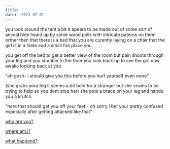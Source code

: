 ```yaml
---
title: ' '
date: '2023-07-01'
---
```


you look around the tent a bit it apears to be made out of some sort of animal hide heald up by some wood polls with intricate paterns on them orther then that there is a bed that you are curently laying on a chair that the girl is in a table and a small fire place you 

you get off the bed to get a better view of the room but pain shoots through your leg and you stumble to the floor you look back up to see the girl now awake looking back at you

"oh gosh- i should give you this before you hurt yourself even more"

(she grabs your leg it seems a bit bold for a stranger but she seams to be trying to help so you dont stop her)
she puts a brace on your leg and hands you a krutch

"here that should get you off your feet!- oh sorry i bet your pretty confused especially after getting attacked like that"



[who are you?](d1)

[where am i?](d2)

[what happend?](d3)